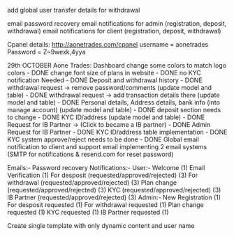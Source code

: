 add global user transfer details for withdrawal

email password recovery
email notifications for admin (registration, deposit, withdrawal)
email notifications for client (registration, deposit, withdrawal)


Cpanel details:
http://aonetrades.com/cpanel
username =  aonetrades
Password = Z~9wexk,4yya

29th OCTOBER
Aone Trades:
	Dashboard
		change some colors to match logo colors - DONE
		change font size of plans in website - DONE
		no KYC notification Needed - DONE
		Deposit and withdrawal history - DONE
		withdrawal request -> remove password/comments (update model and table) - DONE
		withdrawal request -> add transaction details there (update model and table) - DONE
		Personal details, Address details, bank info (into manage account) (update model and table) - DONE
		deposit section needs to change - DONE
		KYC ID/address (update model and table) - DONE
		Request for IB Partner -> (Click to became a IB partner) - DONE
	Admin
		Request for IB Partner - DONE
		KYC ID/address table implementation - DONE
		KYC system approve/reject needs to be done - DONE
	Global
		email notification to client and support email
		implementing 2 email systems (SMTP for notifications & resend.com for reset password)

Emails:-
    Password recovery
    Notifications:-
        User:-
            Welcome (1)
            Email Verification (1)
            For desposit (requested/approved/rejected) (3)
            For withdrawal (requested/approved/rejected) (3)
            Plan change (requested/approved/rejected) (3)
            KYC (requested/approved/rejected) (3)
            IB Partner (requested/approved/rejected) (3)
        Admin:-
            New Registration (1)
            For desposit requested (1)
            For withdrawal requested (1)
            Plan change requested (1)
            KYC requested (1)
            IB Partner requested (1)

Create single template with only dynamic content and user name
